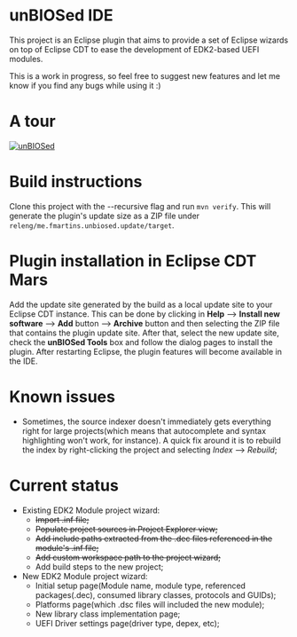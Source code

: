 # unBIOSed IDE
This project is an Eclipse plugin that aims to provide a set of Eclipse wizards on top of Eclipse CDT to ease the development of EDK2-based UEFI modules.

This is a work in progress, so feel free to suggest new features and let me know if you find any bugs while using it :)

# A tour

[![unBIOSed](http://img.youtube.com/vi/ELqV1xDdPkw/0.jpg)](https://www.youtube.com/watch?v=ELqV1xDdPkw)

# Build instructions
  Clone this project with the --recursive flag and run `mvn verify`. This will generate the plugin's update size as a ZIP file under `releng/me.fmartins.unbiosed.update/target`.
  
# Plugin installation in Eclipse CDT Mars
 Add the update site generated by the build as a local update site to your Eclipse CDT instance. This can be done by clicking in **Help** --> **Install new software** --> **Add** button --> **Archive** button and then selecting the ZIP file that contains the plugin update site. After that, select the new update site, check the **unBIOSed Tools** box and follow the dialog pages to install the plugin.
 After restarting Eclipse, the plugin features will become available in the IDE.
 
# Known issues
   - Sometimes, the source indexer doesn't immediately gets everything right for large projects(which means that autocomplete and syntax highlighting won't work, for instance). A quick fix around it is to rebuild the index by right-clicking the project and selecting *Index* --> *Rebuild*;

# Current status
  - Existing EDK2 Module project wizard:
    - ~~Import .inf file;~~
    - ~~Populate project sources in Project Explorer view;~~
    - ~~Add include paths extracted from the .dec files referenced in the module's .inf file;~~
    - ~~Add custom workspace path to the project wizard;~~
    - Add build steps to the new project;
  - New EDK2 Module project wizard:
    - Initial setup page(Module name, module type, referenced packages(.dec), consumed library classes, protocols and GUIDs);
    - Platforms page(which .dsc files will included the new module);
    - New library class implementation page;
    - UEFI Driver settings page(driver type, depex, etc);

